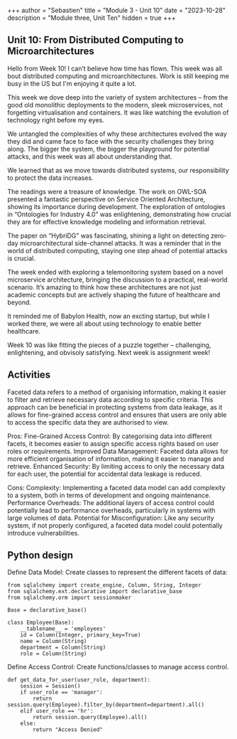 +++
author = "Sebastien"
title = "Module 3 - Unit 10"
date = "2023-10-28"
description = "Module three, Unit Ten"
hidden = true
+++

## Unit 10: From Distributed Computing to Microarchitectures

Hello from Week 10! I can’t believe how time has flown. This week was all bout distributed computing and microarchitectures. Work is still keeping me busy in the US but I'm enjoying it quite a lot.

This week we dove deep into the variety of system architectures – from the good old monolithic deployments to the modern, sleek microservices, not forgetting virtualisation and containers. It was like watching the evolution of technology right before my eyes.

We untangled the complexities of why these architectures evolved the way they did and came face to face with the security challenges they bring along. The bigger the system, the bigger the playground for potential attacks, and this week was all about understanding that.

We learned that as we move towards distributed systems, our responsibility to protect the data increases.

The readings were a treasure of knowledge. The work on OWL-SOA presented a fantastic perspective on Service Oriented Architecture, showing its importance during development. The exploration of ontologies in “Ontologies for Industry 4.0” was enlightening, demonstrating how crucial they are for effective knowledge modeling and information retrieval.

The paper on “HybriDG” was fascinating, shining a light on detecting zero-day microarchitectural side-channel attacks. It was a reminder that in the world of distributed computing, staying one step ahead of potential attacks is crucial.

The week ended with exploring a telemonitoring system based on a novel microservice architecture, bringing the discussion to a practical, real-world scenario. It’s amazing to think how these architectures are not just academic concepts but are actively shaping the future of healthcare and beyond.

It reminded me of Babylon Health, now an excting startup, but while I worked there, we were all about using technology to enable better healthcare.

Week 10 was like fitting the pieces of a puzzle together – challenging, enlightening, and obvisoly satisfying. Next week is assignment week!

## Activities

Faceted data refers to a method of organising information, making it easier to filter and retrieve necessary data according to specific criteria. This approach can be beneficial in protecting systems from data leakage, as it allows for fine-grained access control and ensures that users are only able to access the specific data they are authorised to view.

Pros:
Fine-Grained Access Control: By categorising data into different facets, it becomes easier to assign specific access rights based on user roles or requirements.
Improved Data Management: Faceted data allows for more efficient organisation of information, making it easier to manage and retrieve.
Enhanced Security: By limiting access to only the necessary data for each user, the potential for accidental data leakage is reduced.

Cons:
Complexity: Implementing a faceted data model can add complexity to a system, both in terms of development and ongoing maintenance.
Performance Overheads: The additional layers of access control could potentially lead to performance overheads, particularly in systems with large volumes of data.
Potential for Misconfiguration: Like any security system, if not properly configured, a faceted data model could potentially introduce vulnerabilities.


## Python design

Define Data Model: Create classes to represent the different facets of data:

```python3
from sqlalchemy import create_engine, Column, String, Integer
from sqlalchemy.ext.declarative import declarative_base
from sqlalchemy.orm import sessionmaker

Base = declarative_base()

class Employee(Base):
    __tablename__ = 'employees'
    id = Column(Integer, primary_key=True)
    name = Column(String)
    department = Column(String)
    role = Column(String)
```

Define Access Control: Create functions/classes to manage access control.

```python3
def get_data_for_user(user_role, department):
    session = Session()
    if user_role == 'manager':
        return session.query(Employee).filter_by(department=department).all()
    elif user_role == 'hr':
        return session.query(Employee).all()
    else:
        return "Access Denied"

```
